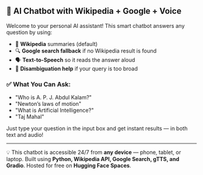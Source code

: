 ## 🧠 AI Chatbot with Wikipedia + Google + Voice

Welcome to your personal AI assistant!
This smart chatbot answers any question by using:

* 📘 **Wikipedia** summaries (default)
* 🔍 **Google search fallback** if no Wikipedia result is found
* 🗣️ **Text-to-Speech** so it reads the answer aloud
* 🤔 **Disambiguation help** if your query is too broad

### ✅ What You Can Ask:

* "Who is A. P. J. Abdul Kalam?"
* "Newton’s laws of motion"
* "What is Artificial Intelligence?"
* "Taj Mahal"

Just type your question in the input box and get instant results — in both text and audio!

---

💡 This chatbot is accessible 24/7 from **any device** — phone, tablet, or laptop.
Built using **Python, Wikipedia API, Google Search, gTTS, and Gradio**.
Hosted for free on **Hugging Face Spaces**.
